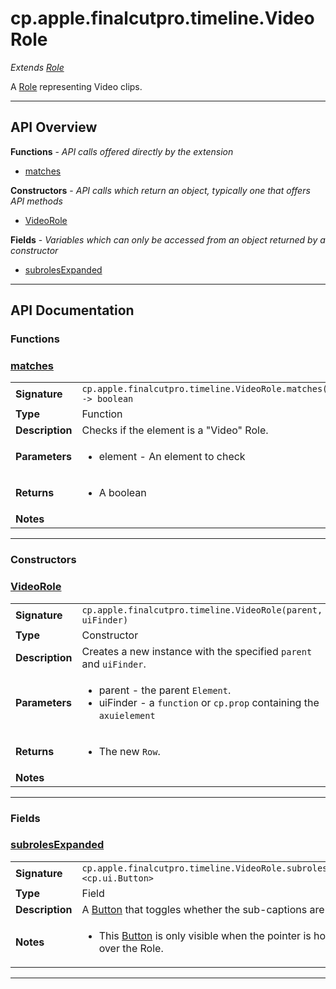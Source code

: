 # cp.apple.finalcutpro.timeline.VideoRole

 *Extends [Role](cp.apple.finalcutpro.timeline.Role.md)*

A [Role](cp.apple.finalcutpro.timeline.Role.md) representing Video clips.

---

## API Overview
**Functions** - _API calls offered directly by the extension_
 * [matches](#matches)

**Constructors** - _API calls which return an object, typically one that offers API methods_
 * [VideoRole](#videorole)

**Fields** - _Variables which can only be accessed from an object returned by a constructor_
 * [subrolesExpanded](#subrolesexpanded)


---

## API Documentation

### Functions


### [matches](#matches)

|                                             |                                                                                     |
| --------------------------------------------|-------------------------------------------------------------------------------------|
| **Signature**                               | `cp.apple.finalcutpro.timeline.VideoRole.matches(element) -> boolean`                                                                    |
| **Type**                                    | Function                                                                     |
| **Description**                             | Checks if the element is a "Video" Role.                                                                     |
| **Parameters**                              | <ul><li>element - An element to check</li></ul> |
| **Returns**                                 | <ul><li>A boolean</li></ul>          |
| **Notes**                                   | <ul></ul>                |

---
### Constructors


### [VideoRole](#videorole)

|                                             |                                                                                     |
| --------------------------------------------|-------------------------------------------------------------------------------------|
| **Signature**                               | `cp.apple.finalcutpro.timeline.VideoRole(parent, uiFinder)`                                                                    |
| **Type**                                    | Constructor                                                                     |
| **Description**                             | Creates a new instance with the specified `parent` and `uiFinder`.                                                                     |
| **Parameters**                              | <ul><li>parent - the parent `Element`.</li><li>uiFinder - a `function` or `cp.prop` containing the `axuielement`</li></ul> |
| **Returns**                                 | <ul><li>The new `Row`.</li></ul>          |
| **Notes**                                   | <ul></ul>                |

---
### Fields


### [subrolesExpanded](#subrolesexpanded)

|                                             |                                                                                     |
| --------------------------------------------|-------------------------------------------------------------------------------------|
| **Signature**                               | `cp.apple.finalcutpro.timeline.VideoRole.subrolesExpanded <cp.ui.Button>`                                                                    |
| **Type**                                    | Field                                                                     |
| **Description**                             | A [Button](cp.ui.Button.md) that toggles whether the sub-captions are visible.                                                                     |
| **Notes**                                   | <ul><li>This [Button](cp.ui.Button.md) is only visible when the pointer is hovering over the Role.</li></ul>                |

---

